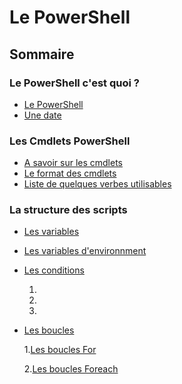 # Le PowerShell
## Sommaire


### Le PowerShell c'est quoi ? 
* [Le PowerShell](https://github.com/RonanF-lab/PowerShell/blob/main/Le%20PowerShell.md#le-powershell)
* [Une date](https://github.com/RonanF-lab/PowerShell/blob/main/Le%20PowerShell.md#une-date-%C3%A0-retenir)

### Les Cmdlets PowerShell
* [A savoir sur les cmdlets](https://github.com/RonanF-lab/PowerShell/blob/main/Les%20cmdlets.md#a-savoir-sur-les-cmdlets)
* [Le format des cmdlets](https://github.com/RonanF-lab/PowerShell/blob/main/Les%20cmdlets.md#le-format-des-cmdlets)
* [Liste de quelques verbes utilisables](https://github.com/RonanF-lab/PowerShell/blob/main/Les%20cmdlets.md#liste-de-quelques-verbes-utilisables)

### La structure des scripts
* [Les variables](https://github.com/RonanF-lab/PowerShell/blob/main/Les%20variables%20Powershell.md#les-variables-powershell)
* [Les variables d'environnment](https://github.com/RonanF-lab/PowerShell/blob/main/Variables%20d'environnement.md#les-variables-denvrionnement)
* [Les conditions](https://github.com/RonanF-lab/PowerShell/blob/main/Les%20conditions.md#les-conditions)
 
  1.
  2.
  3.
* [Les boucles](https://github.com/RonanF-lab/PowerShell/blob/main/Les%20boucles%20For.md#les-boucles-for)
  
  1.[Les boucles For](https://github.com/RonanF-lab/PowerShell/blob/main/Les%20boucles%20For.md#boucles-for)
  
  2.[Les boucles Foreach](https://github.com/RonanF-lab/PowerShell/blob/main/Les%20boucles%20For.md#boucles-foreach)
